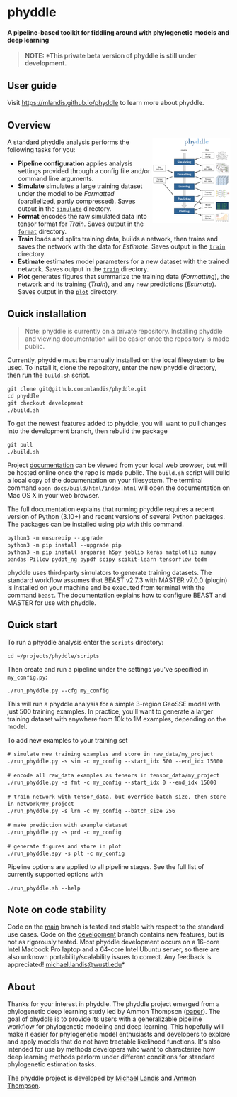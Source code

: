 # phyddle

#### A pipeline-based toolkit for fiddling around with phylogenetic models and deep learning

> <b>NOTE: *This private beta version of phyddle is still under development.</b>

## User guide
Visit https://mlandis.github.io/phyddle to learn more about phyddle.

## Overview

<img align="right" src="https://github.com/landislab/landislab.github.io/blob/5bb4685a12ebf4c99dd773de6d87b44cc3c47090/assets/research/img/phyddle_pipeline.png?raw=true" width="35%">

A standard phyddle analysis performs the following tasks for you:

- **Pipeline configuration** applies analysis settings provided through a config file and/or command line arguments.
- **Simulate** simulates a large training dataset under the model to be *Formatted* (parallelized, partly compressed). Saves output in the [`simulate`](workspace/simulate) directory.
- **Format** encodes the raw simulated data into tensor format for *Train*. Saves output in the [`format`](workspace/format) directory.
- **Train** loads and splits training data, builds a network, then trains and saves the network with the data for *Estimate*. Saves output in the [`train`](workspace/train) directory.
- **Estimate** estimates model parameters for a new dataset with the trained network. Saves output in the [`train`](workspace/train) directory.
- **Plot** generates figures that summarize the training data (*Formatting*), the network and its training (*Train*), and any new predictions (*Estimate*). Saves output in the [`plot`](workspace/plot) directory.


## Quick installation

> Note: phyddle is currently on a private repository. Installing phyddle and viewing documentation will be easier once the repository is made public.

Currently, phyddle must be manually installed on the local filesystem to be used.
To install it, clone the repository, enter the new phyddle directory, then run the `build.sh` script.

```shell
git clone git@github.com:mlandis/phyddle.git
cd phyddle
git checkout development
./build.sh
```

To get the newest features added to phyddle, you will want to pull changes into the development branch, then rebuild the package
```shell
git pull
./build.sh
```

Project [documentation](docs/build/html/index.html) can be viewed from your local web browser, but will be hosted online once the repo is made public. The `build.sh` script will build a local copy of the documentation on your filesystem. The terminal command `open docs/build/html/index.html` will open the documentation on Mac OS X in your web browser.

The full documentation explains that running phyddle requires a recent version of Python (3.10+) and recent versions of several Python packages. The packages can be installed using pip with this command.

```shell
python3 -m ensurepip --upgrade
python3 -m pip install --upgrade pip
python3 -m pip install argparse h5py joblib keras matplotlib numpy pandas Pillow pydot_ng pypdf scipy scikit-learn tensorflow tqdm
```

phyddle uses third-party simulators to generate training datasets. The standard workflow assumes that BEAST v2.7.3 with MASTER v7.0.0 (plugin) is installed on your machine and be executed from terminal with the command `beast`. The documentation explains how to configure BEAST and MASTER for use with phyddle.

## Quick start

To run a phyddle analysis enter the `scripts` directory:
```shell
cd ~/projects/phyddle/scripts
```

Then create and run a pipeline under the settings you've specified in `my_config.py`:
```shell
./run_phyddle.py --cfg my_config
```

This will run a phyddle analysis for a simple 3-region GeoSSE model with just 500 training examples. In practice, you'll want to generate a larger training dataset with anywhere from 10k to 1M examples, depending on the model.

To add new examples to your training set
```shell
# simulate new training examples and store in raw_data/my_project
./run_phyddle.py -s sim -c my_config --start_idx 500 --end_idx 15000

# encode all raw_data examples as tensors in tensor_data/my_project
./run_phyddle.py -s fmt -c my_config --start_idx 0 --end_idx 15000

# train network with tensor_data, but override batch size, then store in network/my_project
./run_phyddle.py -s lrn -c my_config --batch_size 256

# make prediction with example dataset
./run_phyddle.py -s prd -c my_config

# generate figures and store in plot
./run_phyddle.spy -s plt -c my_config
```

Pipeline options are applied to all pipeline stages. See the full list of currently supported options with
```shell
./run_phyddle.sh --help
```
## Note on code stability

Code on the [main](https://github.com/mlandis/phyddle/tree/main) branch is tested and stable with respect to the standard use cases. Code on the [development](https://github.com/mlandis/phyddle/tree/development) branch contains new features, but is not as rigorously tested. Most phyddle development occurs on a 16-core Intel Macbook Pro laptop and a 64-core Intel Ubuntu server, so there are also unknown portability/scalability issues to correct. Any feedback is appreciated! michael.landis@wustl.edu*

## About
Thanks for your interest in phyddle. The phyddle project emerged from a phylogenetic deep learning study led by Ammon Thompson ([paper](https://www.biorxiv.org/content/10.1101/2023.02.08.527714v2)). The goal of phyddle is to provide its users with a generalizable pipeline workflow for phylogenetic modeling and deep learning. This hopefully will make it easier for phylogenetic model enthusiasts and developers to explore and apply models that do not have tractable likelihood functions. It's also intended for use by methods developers who want to characterize how deep learning methods perform under different conditions for standard phylogenetic estimation tasks.

The phyddle project is developed by [Michael Landis](https://landislab.org) and [Ammon Thompson](https://scholar.google.com/citations?user=_EpmmTwAAAAJ&hl=en&oi=ao).

